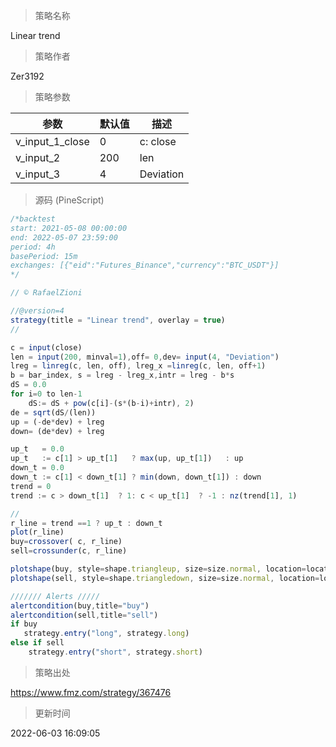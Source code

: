 
> 策略名称

Linear trend

> 策略作者

Zer3192



> 策略参数



|参数|默认值|描述|
|----|----|----|
|v_input_1_close|0|c: close|high|low|open|hl2|hlc3|hlcc4|ohlc4|
|v_input_2|200|len|
|v_input_3|4|Deviation|


> 源码 (PineScript)

``` javascript
/*backtest
start: 2021-05-08 00:00:00
end: 2022-05-07 23:59:00
period: 4h
basePeriod: 15m
exchanges: [{"eid":"Futures_Binance","currency":"BTC_USDT"}]
*/

// © RafaelZioni

//@version=4
strategy(title = "Linear trend", overlay = true)
//

c = input(close)
len = input(200, minval=1),off= 0,dev= input(4, "Deviation")
lreg = linreg(c, len, off), lreg_x =linreg(c, len, off+1)
b = bar_index, s = lreg - lreg_x,intr = lreg - b*s
dS = 0.0
for i=0 to len-1
    dS:= dS + pow(c[i]-(s*(b-i)+intr), 2)  
de = sqrt(dS/(len))
up = (-de*dev) + lreg
down= (de*dev) + lreg

up_t   = 0.0
up_t   := c[1] > up_t[1]   ? max(up, up_t[1])   : up
down_t = 0.0
down_t := c[1] < down_t[1] ? min(down, down_t[1]) : down
trend = 0
trend := c > down_t[1]  ? 1: c < up_t[1]  ? -1 : nz(trend[1], 1)

//
r_line = trend ==1 ? up_t : down_t
plot(r_line)
buy=crossover( c, r_line) 
sell=crossunder(c, r_line) 

plotshape(buy, style=shape.triangleup, size=size.normal, location=location.belowbar, color=color.lime)
plotshape(sell, style=shape.triangledown, size=size.normal, location=location.abovebar, color=color.red)

/////// Alerts /////
alertcondition(buy,title="buy")
alertcondition(sell,title="sell")
if buy
   strategy.entry("long", strategy.long)
else if sell
    strategy.entry("short", strategy.short)
```

> 策略出处

https://www.fmz.com/strategy/367476

> 更新时间

2022-06-03 16:09:05
